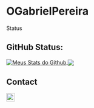 # OGabrielPereira

Status

## GitHub Status:

<a href="https://github.com/OGabrielPereira%22%3E">
 <img align="center" src="https://github-readme-stats.vercel.app/api?username=OGabrielPereira&show_icons=true&theme=dark&line_height=27" alt="Meus Stats do Github"/>
</a>

<a href="https://github.com/OGabrielPereira%22%3E">
  <img align="center" src="https://github-readme-stats.vercel.app/api/top-langs/?username=OGabrielPereira&theme=dark&hide_langs_below=1" />
</a>





## Contact

<a href="https://www.linkedin.com/in/eli%C3%BA-kneib-890003170/" target= "_blank">
  <img alt="Meu Linkedin" width="22px" src="https://cdn.jsdelivr.net/npm/simple-icons@v3/icons/linkedin.svg" />
</a>
<a href="https://github.com/L1Knb%22%3E
  <img alt="Meu Github (uau, um link recursivo!)" width="22px" src="https://cdn.jsdelivr.net/npm/simple-icons@v3/icons/github.svg" />
</a>
